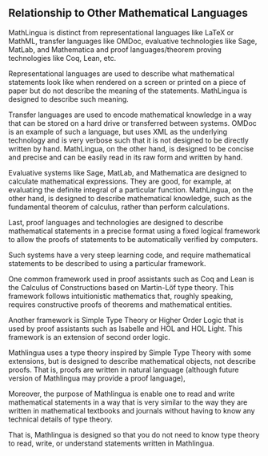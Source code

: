 ## Relationship to Other Mathematical Languages

MathLingua is distinct from representational languages like LaTeX or MathML, transfer languages like OMDoc, evaluative technologies like Sage, MatLab, and Mathematica and proof languages/theorem proving technologies like Coq, Lean, etc.

Representational languages are used to describe what mathematical statements look like when rendered on a screen or printed on a piece of paper but do not describe the meaning of the statements.  MathLingua is designed to describe such meaning.

Transfer languages are used to encode mathematical knowledge in a way that can be stored on a hard drive or transferred between systems.  OMDoc is an example of such a language, but uses XML as the underlying technology and is very verbose such that it is not designed to be directly written by hand.  MathLingua, on the other hand, is designed to be concise and precise and can be easily read in its raw form and written by hand.

Evaluative systems like Sage, MatLab, and Mathematica are designed to calculate mathematical expressions.  They are good, for example, at evaluating the definite integral of a particular function.  MathLingua, on the other hand, is designed to describe mathematical knowledge, such as the fundamental theorem of calculus, rather than perform calculations.

Last, proof languages and technologies are designed to describe mathematical statements in a precise format using a fixed logical framework to allow the proofs of statements to be automatically verified by computers.

Such systems have a very steep learning code, and require mathematical statements to be described to using a particular framework.

One common framework used in proof assistants such as Coq and Lean is the Calculus of Constructions based on Martin-Löf type theory.  This framework follows intuitionistic mathematics that, roughly speaking, requires constructive proofs of theorems and mathematical entities.

Another framework is Simple Type Theory or Higher Order Logic that is used by proof assistants such as Isabelle and HOL and HOL Light.  This framework is an extension of second order logic.

Mathlingua uses a type theory inspired by Simple Type Theory with some extensions, but is designed to describe mathematical objects, not describe proofs.  That is, proofs are written in natural language (although future version of Mathlingua may provide a proof language),

Moreover, the purpose of Mathlingua is enable one to read and write mathematical statements in a way that is very similar to the way they are written in mathematical textbooks and journals without having to know any technical details of type theory.

That is, Mathlingua is designed so that you do not need to know type theory to read, write, or understand statements written in Mathlingua.
